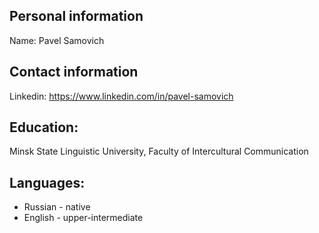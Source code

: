 ## Personal information
Name: Pavel Samovich
## Contact information
Linkedin: https://www.linkedin.com/in/pavel-samovich
## Education: 
Minsk State Linguistic University, Faculty of Intercultural Communication
## Languages: 
* Russian - native
* English - upper-intermediate